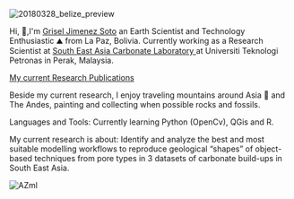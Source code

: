 ![20180328_belize_preview](https://user-images.githubusercontent.com/46911040/87944817-77331200-cad2-11ea-83ff-12dd99d09d45.jpg)

Hi, 👋,I'm [Grisel Jimenez Soto](https://www.linkedin.com/in/jimenezgrisel/) an Earth Scientist and Technology Enthusiastic  ⛰ from La Paz, Bolivia. Currently working as a Research Scientist at [South East Asia Carbonate Laboratory ](https://seacarledu.wordpress.com/) at Universiti Teknologi Petronas in Perak, Malaysia. 

[My current Research Publications](https://www.researchgate.net/profile/Grisel_Jimenez_Soto)

Beside my current research, I enjoy traveling mountains around Asia 🗻 and The Andes, painting and collecting when possible rocks and fossils. 

Languages and Tools: Currently learning Python (OpenCv), QGis and R.

My current research is about: Identify and analyze the best and most suitable modelling workflows to reproduce geological “shapes” 
of object-based techniques from pore types in 3 datasets of carbonate build-ups in South East Asia.

![AZml](https://user-images.githubusercontent.com/46911040/87867523-48c51200-c9c0-11ea-80c7-a1ec1ace6530.gif)





